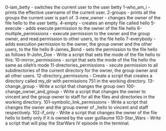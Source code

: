 0-iam_betty -  switches the current user to the user betty
1-who_am_i - prints the effective username of the current user.
2-groups -  prints all the groups the current user is part of.
3-new_owner -  changes the owner of the file hello to the user betty.
4-empty - creates an empty file called hello
5-execute -  adds execute permission to the owner of the file hello
6-multiple_permissions - execute permission to the owner and the group owner, and read permission to other users, to the file hello
7-everybody -  adds execution permission to the owner, the group owner and the other users, to the file hello
8-James_Bond - sets the permission to the file hello as follows
9-John_Doe - Write a script that sets the mode of the file hello to this:
10-mirror_permissions - script that sets the mode of the file hello the same as olleh’s mode
11-directories_permissions - xecute permission to all subdirectories of the current directory for the owner, the group owner and all other users.
12-directory_permissions - Create a script that creates a directory called my_dir with permissions 751 in the working directory.
13-change_group - Write a script that changes the group own
100-change_owner_and_group - Write a script that changes the owner to vincent and the group owner to staff for all the files and directories in the working directory.
101-symbolic_link_permissions - Write a script that changes the owner and the group owner of _hello to vincent and staff respectively.
102-if_only - Write a script that changes the owner of the file hello to betty only if it is owned by the user guillaume
103-Star_Wars - Write a script that will play the StarWars IV episode in the terminal.

